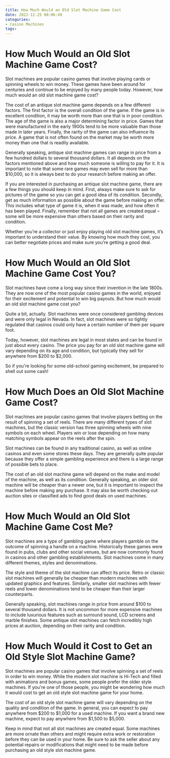 ```yaml
---
title: How Much Would an Old Slot Machine Game Cost 
date: 2022-12-25 00:06:49
categories:
- Casino Machines
tags:
---
```



#  How Much Would an Old Slot Machine Game Cost? 

Slot machines are popular casino games that involve playing cards or spinning wheels to win money. These games have been around for centuries and continue to be enjoyed by many people today. However, how much would an old slot machine game cost?

The cost of an antique slot machine game depends on a few different factors. The first factor is the overall condition of the game. If the game is in excellent condition, it may be worth more than one that is in poor condition. The age of the game is also a major determining factor in price. Games that were manufactured in the early 1900s tend to be more valuable than those made in later years. Finally, the rarity of the game can also influence its price. A game that is not often found on the market may be worth more money than one that is readily available.

Generally speaking, antique slot machine games can range in price from a few hundred dollars to several thousand dollars. It all depends on the factors mentioned above and how much someone is willing to pay for it. It is important to note that some rare games may even sell for more than $10,000, so it is always best to do your research before making an offer.

If you are interested in purchasing an antique slot machine game, there are a few things you should keep in mind. First, always make sure to ask for pictures of the game so you can get a good idea of its condition. Secondly, get as much information as possible about the game before making an offer. This includes what type of game it is, when it was made, and how often it has been played. Finally, remember that not all games are created equal – some will be more expensive than others based on their rarity and condition.

Whether you’re a collector or just enjoy playing old slot machine games, it’s important to understand their value. By knowing how much they cost, you can better negotiate prices and make sure you’re getting a good deal.

#  How Much Would an Old Slot Machine Game Cost You? 

Slot machines have come a long way since their invention in the late 1800s. They are now one of the most popular casino games in the world, enjoyed for their excitement and potential to win big payouts. But how much would an old slot machine game cost you? 

Quite a bit, actually. Slot machines were once considered gambling devices and were only legal in Nevada. In fact, slot machines were so tightly regulated that casinos could only have a certain number of them per square foot. 

Today, however, slot machines are legal in most states and can be found in just about every casino. The price you pay for an old slot machine game will vary depending on its age and condition, but typically they sell for anywhere from $200 to $2,000. 

So if you're looking for some old-school gaming excitement, be prepared to shell out some cash!

#  How Much Does an Old Slot Machine Game Cost? 

Slot machines are popular casino games that involve players betting on the result of spinning a set of reels. There are many different types of slot machines, but the classic version has three spinning wheels with nine symbols on each wheel. Players win or lose depending on how many matching symbols appear on the reels after the spin.

Slot machines can be found in any traditional casino, as well as online casinos and even some stores these days. They are generally quite popular because they offer a simple gambling experience and there is a large range of possible bets to place.

The cost of an old slot machine game will depend on the make and model of the machine, as well as its condition. Generally speaking, an older slot machine will be cheaper than a newer one, but it is important to inspect the machine before making any purchase. It may also be worth checking out auction sites or classified ads to find good deals on used machines.

#  How Much Would an Old Slot Machine Game Cost Me?

Slot machines are a type of gambling game where players gamble on the outcome of spinning a handle on a machine. Historically these games were found in pubs, clubs and other social venues, but are now commonly found in casinos and other gambling establishments. Slot machines come in many different themes, styles and denominations.

The style and theme of the slot machine can affect its price. Retro or classic slot machines will generally be cheaper than modern machines with updated graphics and features. Similarly, smaller slot machines with fewer reels and lower denominations tend to be cheaper than their larger counterparts.

Generally speaking, slot machines range in price from around $100 to several thousand dollars. It is not uncommon for more expensive machines to include luxurious features such as surround sound, LCD screens and marble finishes. Some antique slot machines can fetch incredibly high prices at auction, depending on their rarity and condition.

#  How Much Would it Cost to Get an Old Style Slot Machine Game?

Slot machines are popular casino games that involve spinning a set of reels in order to win money. While the modern slot machine is Hi-Tech and filled with animations and bonus games, some people prefer the older style machines. If you're one of those people, you might be wondering how much it would cost to get an old style slot machine game for your home.

The cost of an old style slot machine game will vary depending on the quality and condition of the game. In general, you can expect to pay anywhere from $200 to $1,000 for a used machine. If you want a brand new machine, expect to pay anywhere from $1,500 to $5,000.

Keep in mind that not all slot machines are created equal. Some machines are more ornate than others and might require extra work or restoration before they can be used in your home. Be sure to ask the seller about any potential repairs or modifications that might need to be made before purchasing an old style slot machine game.